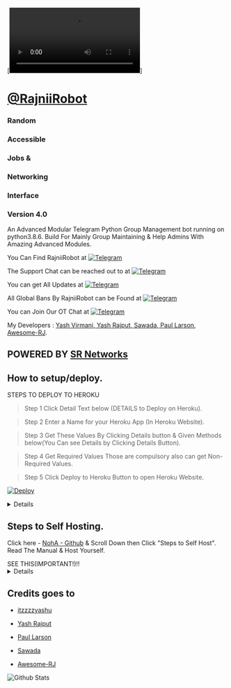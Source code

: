 [![RAJNI](https://telegra.ph/file/ef034c1bc67755d42be08.mp4)]

# [@RajniiRobot](https://telegram.me/RajniiRobot)
### Random
### Accessible
### Jobs &
### Networking
### Interface
### Version 4.0

An Advanced Modular Telegram Python Group Management bot running on python3.8.6.
Build For Mainly Group Maintaining & Help Admins With Amazing Advanced Modules.


You Can Find RajniiRobot at [![Telegram](https://img.shields.io/badge/telegram-1b77FF.svg?style=for-the-badge&logo=telegram)](https://telegram.me/RajniiRobot)

The Support Chat can be reached out to at [![Telegram](https://img.shields.io/badge/telegram-1b77FF.svg?style=for-the-badge&logo=telegram)](https://telegram.me/RajniSupportChat)

You can get All Updates at [![Telegram](https://img.shields.io/badge/telegram-1b77FF.svg?style=for-the-badge&logo=telegram)](https://telegram.me/RajniUpdates)

All Global Bans By RajniiRobot can be Found at [![Telegram](https://img.shields.io/badge/telegram-1b77FF.svg?style=for-the-badge&logo=telegram)](https://telegram.me/RajniGlobal)

You can Join Our OT Chat at [![Telegram](https://img.shields.io/badge/telegram-1b77FF.svg?style=for-the-badge&logo=telegram)](https://telegram.me/RajniSpam)

My Developers : [Yash Virmani](https://telegram.me/itzzzyashu),[ Yash Rajput](https://telegram.me/Flasho_gacha),[ Sawada](https://telegram.me/sawada),[ Paul Larson](https://telegram.me/SonOfLars),[ Awesome-RJ](https://telegram.me/Black_Knights_Union_Support).

## POWERED BY [SR Networks](telegram.me/ShajniNetworks)


## How to setup/deploy.
  <summary>STEPS TO DEPLOY TO HEROKU</summary>
  
>  Step 1 Click Detail Text below (DETAILS to Deploy on Heroku).

>  Step 2 Enter a Name for your Heroku App (In Heroku Website).
  
>  Step 3 Get These Values By Clicking Details button & Given Methods below(You Can see Details by Clicking Details Button).

>  Step 4 Get Required Values Those are compulsory also can get Non-Required Values.

>  Step 5 Click Deploy to Heroku Button to open Heroku Website.

[![Deploy](https://www.herokucdn.com/deploy/button.svg)](https://heroku.com/deploy?template=https://github.com/itzzzzyashu/RajniiRoboActive.git)
  
<details>
  
<code>AI_API_KEY</code> - Enter you AI API KEY from ARQ BOT or Intellivoid.
  
<code>ALLOW_EXCL</code> - Leave it to True
  
<code>API_HASH</code> - Get it from https://my.telegram.org By Web Login Then Click Api Development Tools.
  
<code>API_ID</code> - Get it from https://my.telegram.org By Web Login Then Click Api Development Tools.
  
<code>BAN_STICKER</code> - Go to [NidhiRobot](https://telegram.me/Nidhirobot) & send a sticker that you want to set Reply that sticker by /id .
                           Nidhi will show you that sticker ID.....
  
<code>BL_CHATS</code> - Go to that Group Where you don't wan't to let your Bot Exist. then send /id (without replying to someone.
                        Make Sure Nidhi or Rose is Added To that group They'll send you  the Group ID.......)
  
<code>CASH_API_KEY</code> - Get Your Cash Api Key By Login into https://www.alphavantage.co/support/#api-key.
  
<code>DEL_CMDS</code> - Set this to True if you want to delete command messages from users who don't have the perms to run that command.
  
<code>DEMONS</code> - A space separated list of user IDs who you wanna assign as support users/Gban Admins(Gban perms only)(Leave it as it as if you don't know anyone).
  
<code>DEV_USERS</code> - ID of users who are Devs of your bot (can use /py etc.) Leave this if you don't know Programming(Leave it as it as if you don't know anyone).
  
<code>DONATION_LINK</code> - Link of platform, Where you would like to receive donations. If you don't have any, Leave it to Yash.
  
<code>DRAGONS</code> - A space separated list of user IDs who you want to assign as sudo users.
  
<code>ENV</code> - Setting this to ANYTHING will enable environment variables. Leave it as it is...
  
<code>EVENT_LOGS</code> - Event logs/Global Log channel to note down important bot level events or Global Events, Recommend to make this Chat Public. ex: '-123456'.
  
<code>JOIN_LOGGER</code> - A channel ID where bot will print who added it to what group, useful during debugging or spam handling. Get it by [NidhiRobot](https://telegram.me/Nidhirobot).
  
<code>No_LOAD</code> - Dont load these modules cause they shit, space separation.
  
<code>OWNER_ID</code> - Your Telegram User ID as an integer.
  
<code>OWNER_USERNAME</code> - Your Telegram Username without @.
  
<code>PORT</code> - Port to use for your webhooks. Better leave this as it is on heroku.
  
<code>SQLALCHEMY_DATABASE_URI</code> - Your postgres sql db, empty this field if you dont have any.
  
<code>STRICT_GBAN</code> - Enforce Gbans across new groups as well as old groups. When a gbanned user talks, he will be banned.(True or False)
  
<code>SUPPORT_CHAT</code> - Your Telegram Support Group Chat Username without @ where your users will go and ask you about modules, features, bugs ,appeals.. etc For Support Regarding your bot.
  
<code>sw_api</code> - Spamwatch API Token, Get one from @SpamWatchBot.
  
<code>TIGERS</code> - A space separated list of user IDs who you wanna assign as tiger users(Leave it as it as if you don't know anyone).
  
<code>TIME_API_KEY</code> - Required for timezone information. Get yours from https://timezonedb.com/api
  
<code>TOKEN</code> - Enter Your bot token here. Get it from @BotFather in Telegram after creating a bot.
  
<code>URL</code> - The Heroku App URL :- https://<appname>.herokuapp.com/ replace the <appname> with your app name you filled Above
  
<code>WALL_API</code> - Required for wallpaper. Get your's from https://wall.alphacoders.com/
  
<code>WEBHOOK</code> - Setting this to ANYTHING will enable webhooks. If you dont know how this works leave it as it is
  
<code>WOLVES</code> - A space separated list of user IDs who you want to assign as whitelisted - can't be banned with your bot(Leave it as it as if you don't know anyone).
  
  [![Deploy](https://www.herokucdn.com/deploy/button.svg)](https://heroku.com/deploy?template=https://github.com/itzzzzyashu/RajniiRoboActive.git)
  [RAILWAY](https://railway.app/new/template?template=https://github.com/itzzzzyashu/RajniiRoboActive/tree/master/SaitamaRobot&envs=AI_API_KEY,ALLOW_EXCL,API_HASH,API_ID,BAN_STICKER,BL_CHATS,CASH_API_KEY,DEL_CMDS,DEMONS,DEV_USERS,DONATION_LINK,DRAGONS,ENV,EVENT_LOGS,JOIN_LOGGER,No_LOAD,OWNER_ID,OWNER_USERNAME,PORT,SQLALCHEMY_DATABASE_URI,STRICT_GBAN,SUPPORT_CHAT,sw_api,TIGERS,TIME_API_KEY,TOKEN,URL,WALL_API,WEBHOOK,WOLVES)
  
</details>



## Steps to Self Hosting.
Click here - [NohA - Github](https://github.com/flashokiller/NohA) & Scroll Down then Click "Steps to Self Host".
Read The Manual & Host Yourself.

  <summary>SEE THIS(IMPORTANT!)!!</summary>
  <details>
Pls don't Ask Us about Console errors! We will Ban you Permanently If We Found anyone asking in DM/Support Chat.😶😶
    </details>
  
## Credits goes to
  
* [itzzzzyashu](https://https://telegram.me/RajniSupportChat)
  
* [Yash Rajput](https://https://telegram.me/noha_support)
  
* [Paul Larson](https://https://telegram.me/RoseSupportChat)
  
* [Sawada](https://telegram.me/OnePunchSupport)
  
* [Awesome-RJ](https://telegram.me/Black_Knights_Union_Support)

![Github Stats](https://github-readme-stats.vercel.app/api?username=Itzzzzyashu&show_icons=true&title_color=fff&icon_color=79ff97&text_color=9f9f9f&bg_color=151515)

  
